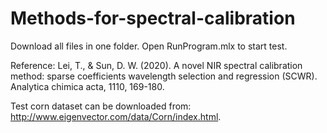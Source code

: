 # Methods-for-spectral-calibration
Download all files in one folder.
Open RunProgram.mlx to start test.

Reference:
Lei, T., & Sun, D. W. (2020). A novel NIR spectral calibration method: sparse coefficients wavelength selection and regression (SCWR). Analytica chimica acta, 1110, 169-180.

Test corn dataset can be downloaded from:
http://www.eigenvector.com/data/Corn/index.html. 
